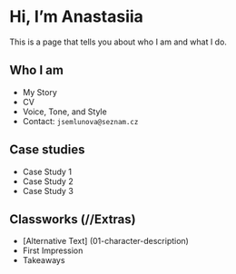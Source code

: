 # Hi, I’m Anastasiia

This is a page that tells you about who I am and what I do.

## Who I am

- My Story
- CV
- Voice, Tone, and Style
- Contact: `jsemlunova@seznam.cz`

## Case studies

- Case Study 1
- Case Study 2
- Case Study 3

## Classworks (//Extras)

- [Alternative Text] (01-character-description)
- First Impression
- Takeaways
